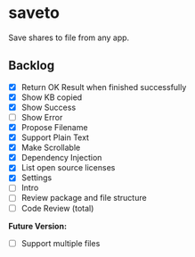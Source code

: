 # saveto

Save shares to file from any app.

## Backlog

- [x] Return OK Result when finished successfully
- [x] Show KB copied
- [x] Show Success
- [ ] Show Error
- [x] Propose Filename
- [x] Support Plain Text
- [x] Make Scrollable
- [x] Dependency Injection
- [x] List open source licenses
- [x] Settings
- [ ] Intro
- [ ] Review package and file structure
- [ ] Code Review (total)

**Future Version:**
- [ ] Support multiple files
